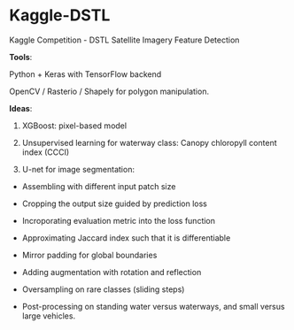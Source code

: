 # Kaggle-DSTL
Kaggle Competition - DSTL Satellite Imagery Feature Detection

**Tools**: 

Python + Keras with TensorFlow backend 

OpenCV / Rasterio / Shapely for polygon manipulation.

**Ideas**:

1) XGBoost: pixel-based model

2) Unsupervised learning for waterway class: Canopy chloropyll content index (CCCI)

3) U-net for image segmentation:

* Assembling with different input patch size

* Cropping the output size guided by prediction loss

* Incroporating evaluation metric into the loss function

* Approximating Jaccard index such that it is differentiable

* Mirror padding for global boundaries

* Adding augmentation with rotation and reflection

* Oversampling on rare classes (sliding steps)

* Post-processing on standing water versus waterways, and small versus large vehicles.






